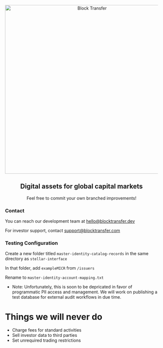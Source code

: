 <div align="center">
<a href="https://www.blocktransfer.io"><img alt="Block Transfer" src="https://www.blocktransfer.com/hosted/images/39/3e0a939c35424d9a5b392a10a08e28/BT_GH.png" width="558" /></a>
<br/>
<h2>Digital assets for global capital markets</h2>
Feel free to commit your own branched improvements!
</div>

<div align="left">
  <h3>Contact</h3>
  
  You can reach our development team at [hello@blocktransfer.dev](mailto:hello@blocktransfer.dev?subject=Block%20Transfer%20Development%20Inquiry&body=Hello%20Block%20Transfer%20Team,%0D%0A%0D%0AI'm%20reaching%20out%20because%20I'm%20interested%20in%20learning%20more%20about%20development%20opportunities%20at%20Block%20Transfer.%20I%20would%20greatly%20appreciate%20it%20if%20you%20could%20provide%20me%20with%20information%20regarding%20the%20development%20roles,%20technologies%20used,%20and%20any%20relevant%20requirements.%0A%0AThank%20you%20in%20advance!%0D%0A%0D%0A%0D%0A%0D%0ABest%20regards%2C%0D%0A%0D%0AYour%20Name)

  For investor support, contact [support@blocktransfer.com](mailto:support@blocktransfer.com?subject=Block%20Transfer%20Support%20Request&body=Hello%20Block%20Transfer%20Support%0D%0A%0D%0AI%20hope%20this%20email%20finds%20you%20well.%20I%20am%20reaching%20out%20because%20I%20need%20some%20assistance%20with%20Block%20Transfer.%0D%0A%0D%0ACould%20you%20please%20help%20me%20with%20my%20queries%3A%0D%0A%0D%0A%0D%0A%0D%0AThank%20you%20in%20advance.%0D%0A%0D%0A%0D%0A%0D%0AKind%20regards%2C%0D%0A%0D%0AYour%20Name)
  
</div>


<div align="left">
  <h3>Testing Configuration</h3>

Create a new folder titled `master-identity-catalog-records` in the same directory as `stellar-interface`

In that folder, add `exampleMICR` from `/issuers`

Rename to `master-identity-account-mapping.txt`

- Note: Unfortunately, this is soon to be depricated in favor of programmatic PII access and management. We will work on publishing a test database for external audit workflows in due time.

# Things we will never do
- Charge fees for standard activities
- Sell investor data to third parties
- Set unrequired trading restrictions
